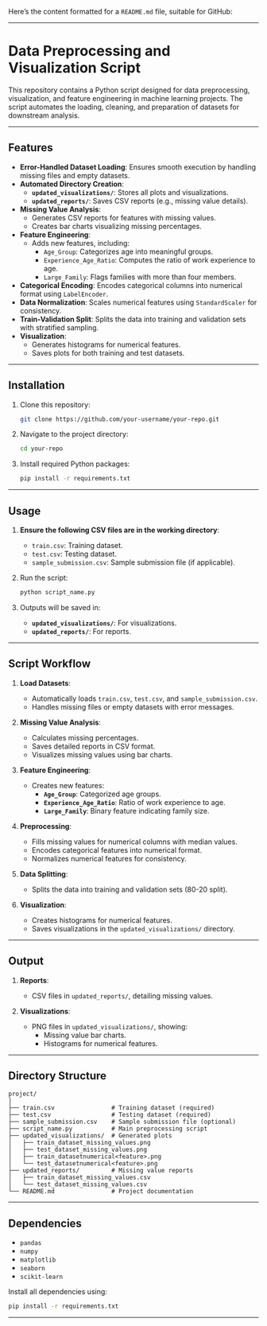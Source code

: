 Here’s the content formatted for a `README.md` file, suitable for GitHub:

---

# **Data Preprocessing and Visualization Script**

This repository contains a Python script designed for data preprocessing, visualization, and feature engineering in machine learning projects. The script automates the loading, cleaning, and preparation of datasets for downstream analysis.

---

## **Features**

- **Error-Handled Dataset Loading**: Ensures smooth execution by handling missing files and empty datasets.
- **Automated Directory Creation**:
  - **`updated_visualizations/`**: Stores all plots and visualizations.
  - **`updated_reports/`**: Saves CSV reports (e.g., missing value details).
- **Missing Value Analysis**:
  - Generates CSV reports for features with missing values.
  - Creates bar charts visualizing missing percentages.
- **Feature Engineering**:
  - Adds new features, including:
    - `Age_Group`: Categorizes age into meaningful groups.
    - `Experience_Age_Ratio`: Computes the ratio of work experience to age.
    - `Large_Family`: Flags families with more than four members.
- **Categorical Encoding**: Encodes categorical columns into numerical format using `LabelEncoder`.
- **Data Normalization**: Scales numerical features using `StandardScaler` for consistency.
- **Train-Validation Split**: Splits the data into training and validation sets with stratified sampling.
- **Visualization**:
  - Generates histograms for numerical features.
  - Saves plots for both training and test datasets.

---

## **Installation**

1. Clone this repository:
   ```bash
   git clone https://github.com/your-username/your-repo.git
   ```
2. Navigate to the project directory:
   ```bash
   cd your-repo
   ```
3. Install required Python packages:
   ```bash
   pip install -r requirements.txt
   ```

---

## **Usage**

1. **Ensure the following CSV files are in the working directory**:
   - `train.csv`: Training dataset.
   - `test.csv`: Testing dataset.
   - `sample_submission.csv`: Sample submission file (if applicable).

2. Run the script:
   ```bash
   python script_name.py
   ```

3. Outputs will be saved in:
   - **`updated_visualizations/`**: For visualizations.
   - **`updated_reports/`**: For reports.

---

## **Script Workflow**

1. **Load Datasets**:
   - Automatically loads `train.csv`, `test.csv`, and `sample_submission.csv`.
   - Handles missing files or empty datasets with error messages.

2. **Missing Value Analysis**:
   - Calculates missing percentages.
   - Saves detailed reports in CSV format.
   - Visualizes missing values using bar charts.

3. **Feature Engineering**:
   - Creates new features:
     - **`Age_Group`**: Categorized age groups.
     - **`Experience_Age_Ratio`**: Ratio of work experience to age.
     - **`Large_Family`**: Binary feature indicating family size.

4. **Preprocessing**:
   - Fills missing values for numerical columns with median values.
   - Encodes categorical features into numerical format.
   - Normalizes numerical features for consistency.

5. **Data Splitting**:
   - Splits the data into training and validation sets (80-20 split).

6. **Visualization**:
   - Creates histograms for numerical features.
   - Saves visualizations in the `updated_visualizations/` directory.

---

## **Output**

1. **Reports**:
   - CSV files in `updated_reports/`, detailing missing values.

2. **Visualizations**:
   - PNG files in `updated_visualizations/`, showing:
     - Missing value bar charts.
     - Histograms for numerical features.

---

## **Directory Structure**

```
project/
│
├── train.csv                # Training dataset (required)
├── test.csv                 # Testing dataset (required)
├── sample_submission.csv    # Sample submission file (optional)
├── script_name.py           # Main preprocessing script
├── updated_visualizations/  # Generated plots
│   ├── train_dataset_missing_values.png
│   ├── test_dataset_missing_values.png
│   ├── train_datasetnumerical<feature>.png
│   └── test_datasetnumerical<feature>.png
├── updated_reports/         # Missing value reports
│   ├── train_dataset_missing_values.csv
│   └── test_dataset_missing_values.csv
└── README.md                # Project documentation
```

---

## **Dependencies**

- `pandas`
- `numpy`
- `matplotlib`
- `seaborn`
- `scikit-learn`

Install all dependencies using:
```bash
pip install -r requirements.txt
```

---
